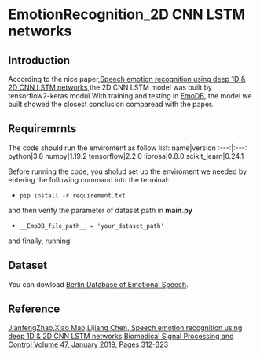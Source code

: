 # EmotionRecognition_2D CNN LSTM networks


## Introduction
  According to the nice paper,[Speech emotion recognition using deep 1D & 2D CNN LSTM networks][paper],the 2D CNN LSTM model was built by tensorflow2-keras modul.With training and testing in [EmoDB][EmoDB], the model we built showed the closest conclusion comparead with the paper.


## Requiremrnts
The code should run the enviroment as follow list:
  name|version
  :---:|:---:
  python|3.8
  numpy|1.19.2
  tensorflow|2.2.0
  librosa|0.8.0
  scikit_learn|0.24.1

Before running the code, you sholud set up the enviroment we needed by entering the following command into the terminal: 
  * `pip install -r requirement.txt`  
  
and then verify the parameter of dataset path in __main.py__  
  * `__EmoDB_file_path__ = 'your_dataset_path'`
  
and finally, running!


## Dataset
  You can dowload [Berlin Database of Emotional Speech][EmoDB].

## Reference
  [JianfengZhao,Xiao Mao,Lijiang Chen, Speech emotion recognition using deep 1D & 2D CNN LSTM networks,Biomedical Signal Processing and Control
Volume 47, January 2019, Pages 312-323][paper]

[EmoDB]: http://emodb.bilderbar.info/docu/
[paper]: https://www.sciencedirect.com/science/article/abs/pii/S1746809418302337


